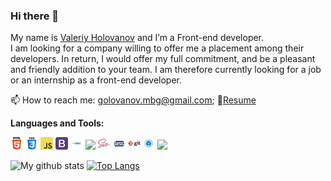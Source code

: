 ### Hi there 👋

<!-- <a href="https://t.me/vladyslav_vasylenko">
  <img align="left" alt="Valeriy Holovanov | Telegram" width="22px" src="https://www.svgrepo.com/show/271091/telegram.svg" />
</a>
<a href="https://www.linkedin.com/in/levi09/">
  <img align="left" alt="Valeriy Holovanov | LinkedIn" width="22px" src="https://www.svgrepo.com/show/157006/linkedin.svg" />
</a>
<a href="https://twitter.com/vasylenko__">
  <img align="left" alt="Valeriy Holovanov | Twitter" width="22px" src="https://www.svgrepo.com/show/183608/twitter.svg" />
</a>
<a href="https://www.instagram.com/vladvasylenko_">
  <img align="left" alt="Valeriy Holovanov | Instagram" width="22px" src="https://www.svgrepo.com/show/111199/instagram.svg" />
</a>
<a href="https://www.codewars.com/users/richboyscrytoo">
  <img align="left" alt="Valeriy Holovanov | Codewars" width="22px" src="https://raw.githubusercontent.com/codewars/branding/1ff0d44db52ac4a5e3a1c43277dc35f228eb6983/logo.svg" />
</a>

<br/>
<br/> -->

My name is [Valeriy Holovanov](https://vhweb.github.io/) and I’m a Front-end developer.
<br />
I am looking for a company willing to offer me a placement among their developers. In return, I would offer my full commitment, and be a pleasant and friendly addition to your team. I am therefore currently looking for a job or an internship as a front-end developer.
<br />
<!-- Beside’s programming, I enjoy sport,✈️, watching films📽 and playing the guitar🎸. -->

  
📫 How to reach me: golovanov.mbg@gmail.com;
📝[Resume](https://vhweb.github.io/files/CV_Holovanov_Valeriy.pdf)

**Languages and Tools:**  

<code><img height="20" src="https://raw.githubusercontent.com/github/explore/80688e429a7d4ef2fca1e82350fe8e3517d3494d/topics/html/html.png"></code>
<code><img height="20" src="https://raw.githubusercontent.com/github/explore/80688e429a7d4ef2fca1e82350fe8e3517d3494d/topics/css/css.png"></code>
<code><img height="20" src="https://raw.githubusercontent.com/github/explore/80688e429a7d4ef2fca1e82350fe8e3517d3494d/topics/javascript/javascript.png"></code>
<code><img height="20" src="https://raw.githubusercontent.com/github/explore/80688e429a7d4ef2fca1e82350fe8e3517d3494d/topics/bootstrap/bootstrap.png"></code>
<code><img height="20" src="https://raw.githubusercontent.com/github/explore/80688e429a7d4ef2fca1e82350fe8e3517d3494d/topics/jquery/jquery.png"></code>
<code><img height="20" src="https://e7.pngegg.com/pngimages/359/1019/png-clipart-pug-template-processor-html-node-js-npm-technician-cartoon-template-mammal.png"></code>
<code><img height="20" src="https://raw.githubusercontent.com/github/explore/80688e429a7d4ef2fca1e82350fe8e3517d3494d/topics/sass/sass.png"></code>
<code><img height="20" src="https://raw.githubusercontent.com/github/explore/80688e429a7d4ef2fca1e82350fe8e3517d3494d/topics/less/less.png"></code>
<code><img height="20" src="https://raw.githubusercontent.com/github/explore/80688e429a7d4ef2fca1e82350fe8e3517d3494d/topics/git/git.png"></code>
<code><img height="20" src="https://raw.githubusercontent.com/github/explore/80688e429a7d4ef2fca1e82350fe8e3517d3494d/topics/webpack/webpack.png"></code>
<code><img height="20" src="https://www.electriciens-sans-frontieres.org/web/app/themes/esf/node_modules/gulp-notify/assets/gulp-error.png"></code>

![My github stats](https://github-readme-stats.vercel.app/api?username=vhweb&show_icons=true&hide_border=true&theme=default)
[![Top Langs](https://github-readme-stats.vercel.app/api/top-langs/?username=vhweb&layout=compact)](https://github.com/vhweb/github-readme-stats)
<!--
**VhWeb/VhWeb** is a ✨ _special_ ✨ repository because its `README.md` (this file) appears on your GitHub profile.

Here are some ideas to get you started:

- 🔭 I’m currently working on ...
- 🌱 I’m currently learning ...
- 👯 I’m looking to collaborate on ...
- 🤔 I’m looking for help with ...
- 💬 Ask me about ...
- 📫 How to reach me: ...
- 😄 Pronouns: ...
- ⚡ Fun fact: ...
-->
